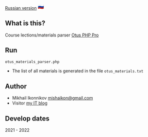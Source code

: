 [Russian version](README.md)
<img src="../../../ru.png" alt="rus" width="20"/>

## What is this?
Course lections/materials parser [Otus PHP Pro](https://fas.st/wRyRs)

## Run
```
otus_materials_parser.php
```
- The list of all materials is generated in the file ``otus_materials.txt``

## Author
- Mikhail Ikonnikov <mishaikon@gmail.com>
- Visitor [my IT blog](http://nujensait.ru/)

## Develop dates
2021 - 2022